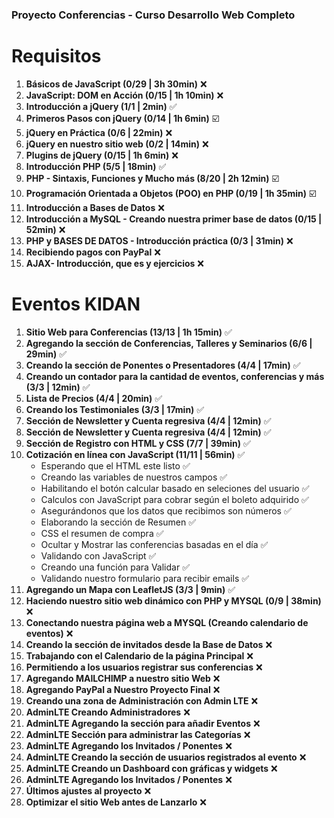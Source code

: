 ### Proyecto Conferencias -  Curso Desarrollo Web Completo

# Requisitos

1. **Básicos de JavaScript (0/29 | 3h 30min)** :x:
1. **JavaScript: DOM en Acción (0/15 | 1h 10min)** :x:
1. **Introducción a jQuery  (1/1 | 2min)** :white_check_mark:
1. **Primeros Pasos con jQuery (0/14 | 1h 6min)** :ballot_box_with_check:
1. **jQuery en Práctica (0/6 | 22min)** :x:
1. **jQuery en nuestro sitio web (0/2 | 14min)** :x:
1. **Plugins de jQuery (0/15 | 1h 6min)** :x:
1. **Introducción PHP (5/5 | 18min)** :white_check_mark:
1. **PHP - Sintaxis, Funciones y Mucho más (8/20 | 2h 12min)** :ballot_box_with_check:
1. **Programación Orientada a Objetos (POO) en PHP (0/19 | 1h 35min)** :ballot_box_with_check:
1. **Introducción a Bases de Datos** :x:
1. **Introducción a MySQL - Creando nuestra primer base de datos (0/15 | 52min)** :x:
1. **PHP y BASES DE DATOS - Introducción práctica (0/3 | 31min)** :x:
1. **Recibiendo pagos con PayPal** :x:
1. **AJAX- Introducción, que es y ejercicios** :x:


# Eventos KIDAN

1. **Sitio Web para Conferencias (13/13 | 1h 15min)** :white_check_mark:
1. **Agregando la sección de Conferencias, Talleres y Seminarios (6/6 | 29min)** :white_check_mark:
1. **Creando la sección de Ponentes o Presentadores (4/4 | 17min)** :white_check_mark:
1. **Creando un contador para la cantidad de eventos, conferencias y más (3/3 | 12min)** :white_check_mark:
1. **Lista de Precios (4/4 | 20min)** :white_check_mark:
1. **Creando los Testimoniales (3/3 | 17min)** :white_check_mark:
1. **Sección de Newsletter y Cuenta regresiva (4/4 | 12min)** :white_check_mark:
1. **Sección de Newsletter y Cuenta regresiva (4/4 | 12min)** :white_check_mark:
1. **Sección de Registro con HTML y CSS (7/7 | 39min)** :white_check_mark:
1. **Cotización en línea con JavaScript (11/11 | 56min)** :white_check_mark:
	-  Esperando que el HTML este listo :white_check_mark:
	-  Creando las variables de nuestros campos :white_check_mark:
	-  Habilitando el botón calcular basado en seleciones del usuario :white_check_mark:
	-  Calculos con JavaScript para cobrar según el boleto adquirido :white_check_mark:
	-  Asegurándonos que los datos que recibimos son números :white_check_mark:
	-  Elaborando la sección de Resumen :white_check_mark:
	-  CSS el resumen de compra :white_check_mark:
	-  Ocultar y Mostrar las conferencias basadas en el día :white_check_mark:
	-  Validando con JavaScript :white_check_mark:
	-  Creando una función para Validar :white_check_mark:
	-  Validando nuestro formulario para recibir emails :white_check_mark:
1. **Agregando un Mapa con LeafletJS (3/3 | 9min)** :white_check_mark:
1. **Haciendo nuestro sitio web dinámico con PHP y MYSQL (0/9 | 38min)** :x:
1. **Conectando nuestra página web a MYSQL (Creando calendario de eventos)** :x:
1. **Creando la sección de invitados desde la Base de Datos** :x:
1. **Trabajando con el Calendario de la página Principal** :x:
1. **Permitiendo a los usuarios registrar sus conferencias** :x:
1. **Agregando MAILCHIMP a nuestro sitio Web** :x:
1. **Agregando PayPal a Nuestro Proyecto Final** :x:
1. **Creando una zona de Administración con Admin LTE** :x:
1. **AdminLTE Creando Administradores** :x:
1. **AdminLTE Agregando la sección para añadir Eventos** :x:
1. **AdminLTE Sección para administrar las Categorías** :x:
1. **AdminLTE Agregando los Invitados / Ponentes** :x:
1. **AdminLTE Creando la sección de usuarios registrados al evento** :x:
1. **AdminLTE Creando un Dashboard con gráficas y widgets** :x:
1. **AdminLTE Agregando los Invitados / Ponentes** :x:
1. **Últimos ajustes al proyecto** :x:
1. **Optimizar el sitio Web antes de Lanzarlo** :x:



